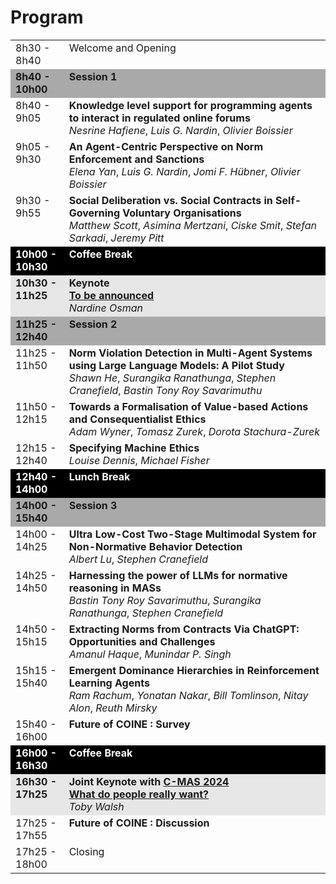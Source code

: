 ---
---

# Program

<table id="coine2024-schedule">
  <tbody>
    <tr>
      <td align="left" valign="top" style="width: 17%;">8h30 - 8h40</td>
      <td align="left" valign="top">Welcome and Opening</td>
    </tr>
    <tr>
      <td style="background-color: darkgray;" align="left" valign="top"><b>8h40 - 10h00</b></td>
      <td style="background-color: darkgray;" align="left" valign="top"><b>Session 1</b></td>
    </tr>
    <tr>
      <td align="left" valign="top">8h40 - 9h05</td>
      <td align="left" valign="top"><b>Knowledge level support for programming agents to interact in regulated online forums</b><br/><i>Nesrine Hafiene</i>, <i>Luis G. Nardin</i>, <i>Olivier Boissier</i></td>
    </tr>
    <tr>
      <td align="left" valign="top">9h05 - 9h30</td>
      <td align="left" valign="top"><b>An Agent-Centric Perspective on Norm Enforcement and Sanctions</b><br/><i>Elena Yan</i>, <i>Luis G. Nardin</i>, <i>Jomi F. Hübner</i>, <i>Olivier Boissier</i></td>
    </tr>
    <tr>
      <td align="left" valign="top">9h30 - 9h55</td>
      <td align="left" valign="top"><b>Social Deliberation vs. Social Contracts in Self-Governing Voluntary Organisations</b><br/><i>Matthew Scott</i>, <i>Asimina Mertzani</i>, <i>Ciske Smit</i>, <i>Stefan Sarkadi</i>, <i>Jeremy Pitt</i></td>
    </tr>
    <tr>
      <td style="background-color: black; color: white;" align="left" valign="top"><b>10h00 - 10h30</b></td>
      <td style="background-color: black; color: white;" align="left" valign="top"><b>Coffee Break</b></td>
    </tr>
    <tr>
      <td style="background-color: rgb(230, 230, 230);" align="left" valign="top"><b>10h30 - 11h25</b></td>
      <td style="background-color: rgb(230, 230, 230);" align="left" valign="top"><b>Keynote</b><br/><b><a href="keynote.html">To be announced</a></b><br/><i>Nardine Osman</i></td>
    </tr>
    <tr>
      <td style="background-color: darkgray;" align="left" valign="top"><b>11h25 - 12h40</b></td>
      <td style="background-color: darkgray;" align="left" valign="top"><b>Session 2</b></td>
    </tr>
    <tr>
      <td align="left" valign="top">11h25 - 11h50</td>
      <td align="left" valign="top"><b>Norm Violation Detection in Multi-Agent Systems using Large Language Models: A Pilot Study</b><br/><i>Shawn He</i>, <i>Surangika Ranathunga</i>, <i>Stephen Cranefield</i>, <i>Bastin Tony Roy Savarimuthu</i></td>
    </tr>
    <tr>
      <td align="left" valign="top">11h50 - 12h15</td>
      <td align="left" valign="top"><b>Towards a Formalisation of Value-based Actions and Consequentialist Ethics</b><br/><i>Adam Wyner</i>, <i>Tomasz Zurek</i>, <i>Dorota Stachura-Zurek</i></td>
    </tr>
    <tr>
      <td align="left" valign="top">12h15 - 12h40</td>
      <td align="left" valign="top"><b>Specifying Machine Ethics</b><br/><i>Louise Dennis</i>, <i>Michael Fisher</i></td>
    </tr>
    <tr>
      <td style="background-color: black; color: white;" align="left" valign="top"><b>12h40 - 14h00</b></td>
      <td style="background-color: black; color: white;" align="left" valign="top"><b>Lunch Break</b></td>
    </tr>
    <tr>
      <td style="background-color: darkgray;" align="left" valign="top"><b>14h00 - 15h40</b></td>
      <td style="background-color: darkgray;" align="left" valign="top"><b>Session 3</b></td>
    </tr>
    <tr>
      <td align="left" valign="top">14h00 - 14h25</td>
      <td align="left" valign="top"><b>Ultra Low-Cost Two-Stage Multimodal System for Non-Normative Behavior Detection</b><br/><i>Albert Lu</i>, <i>Stephen Cranefield</i></td>
    </tr>
    <tr>
      <td align="left" valign="top">14h25 - 14h50</td>
      <td align="left" valign="top"><b>Harnessing the power of LLMs for normative reasoning in MASs</b><br/><i>Bastin Tony Roy Savarimuthu</i>, <i>Surangika Ranathunga</i>, <i>Stephen Cranefield</i></td>
    </tr>
    <tr>
      <td align="left" valign="top">14h50 - 15h15</td>
      <td align="left" valign="top"><b>Extracting Norms from Contracts Via ChatGPT: Opportunities and Challenges</b><br/><i>Amanul Haque</i>, <i>Munindar P. Singh</i></td>
    </tr>
    <tr>
      <td align="left" valign="top">15h15 - 15h40</td>
      <td align="left" valign="top"><b>Emergent Dominance Hierarchies in Reinforcement Learning Agents</b><br/><i>Ram Rachum</i>, <i>Yonatan Nakar</i>, <i>Bill Tomlinson</i>, <i>Nitay Alon</i>, <i>Reuth Mirsky</i></td>
    </tr>
    <tr>
      <td align="left" valign="top">15h40 - 16h00</td>
      <td align="left" valign="top"><b>Future of COINE : Survey</b></td>
    </tr>
    <tr>
      <td style="background-color: black; color: white;" align="left" valign="top"><b>16h00 - 16h30</b></td>
      <td style="background-color: black; color: white;" align="left" valign="top"><b>Coffee Break</b></td>
    </tr>
    <tr>
      <td style="background-color: rgb(230, 230, 230);" align="left" valign="top"><b>16h30 - 17h25</b></td>
      <td style="background-color: rgb(230, 230, 230);" align="left" valign="top"><b>Joint Keynote with <a href="https://sites.google.com/view/cmas24/home" target="_blank">C-MAS 2024</a></b><br/><b><a href="https://sites.google.com/view/cmas24/keynote" target="_blank">What do people really want?</a></b><br/><i>Toby Walsh</i></td>
    </tr>
    <tr>
      <td align="left" valign="top">17h25 - 17h55</td>
      <td align="left" valign="top"><b>Future of COINE : Discussion</b></td>
    </tr>
    <tr>
      <td align="left" valign="top">17h25 - 18h00</td>
      <td align="left" valign="top">Closing</td>
    </tr>
  </tbody>
</table>
